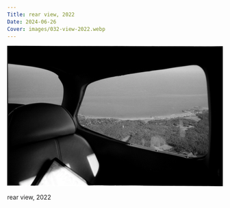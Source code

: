 ```yaml
---
Title: rear view, 2022
Date: 2024-06-26
Cover: images/032-view-2022.webp
---
```


![rear view, 2022](images/032-view-2022@2x.webp)

rear view, 2022

